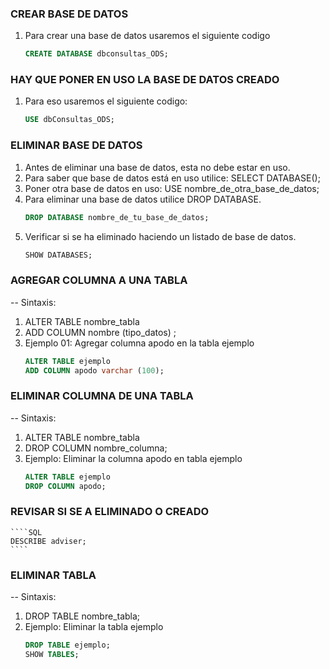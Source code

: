 
### CREAR BASE DE DATOS
1. Para crear una base de datos usaremos el siguiente codigo
    ````SQL
    CREATE DATABASE dbconsultas_ODS;
    ````

### HAY QUE PONER EN USO LA BASE DE DATOS CREADO
1. Para eso usaremos el siguiente codigo:
    ````SQL
    USE dbConsultas_ODS;
    ````
### ELIMINAR BASE DE DATOS

1. Antes de eliminar una base de datos, esta no debe estar en uso.
2. Para saber que base de datos está en uso utilice: SELECT DATABASE();
3. Poner otra base de datos en uso: USE nombre_de_otra_base_de_datos;
4. Para eliminar una base de datos utilice DROP DATABASE.
    ````SQL
    DROP DATABASE nombre_de_tu_base_de_datos;
    ````
7. Verificar si se ha eliminado haciendo un listado de base de datos.
    ````SQL
    SHOW DATABASES;
    ````
### AGREGAR COLUMNA A UNA TABLA 
-- Sintaxis: 
1. ALTER TABLE nombre_tabla
2. ADD COLUMN nombre (tipo_datos) ;
3. Ejemplo 01: Agregar columna apodo en la tabla ejemplo
    ````SQL
    ALTER TABLE ejemplo
    ADD COLUMN apodo varchar (100);
    ````
### ELIMINAR COLUMNA DE UNA TABLA
-- Sintaxis: 
1. ALTER TABLE nombre_tabla 
2. DROP COLUMN nombre_columna;
3. Ejemplo: Eliminar la columna apodo en tabla ejemplo
    ````SQL
    ALTER TABLE ejemplo
    DROP COLUMN apodo;
    ````
### REVISAR SI SE A ELIMINADO O CREADO
    ````SQL
    DESCRIBE adviser;
    ````
### ELIMINAR TABLA
-- Sintaxis: 
1. DROP TABLE nombre_tabla;
2. Ejemplo: Eliminar la tabla ejemplo
    ````SQL
    DROP TABLE ejemplo;
    SHOW TABLES;
    ````